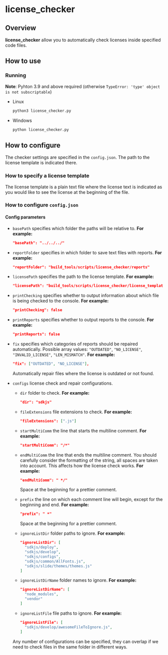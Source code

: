 # license_checker

## Overview

**license_checker** allow you to automatically check
licenses inside specified code files.

## How to use

### Running

**Note**: Pyhton 3.9 and above required
(otherwise `TypeError: 'type' object is not subscriptable`)

* Linux

  ```bash
  python3 license_checker.py
  ```

* Windows

  ```bash
  python license_checker.py
  ```

## How to configure

The checker settings are specified in the `config.json`.
The path to the license template is indicated there.

### How to specify a license template

The license template is a plain text
file where the license text is indicated
as you would like to see the license at
the beginning of the file.

### How to configure `config.json`

#### Сonfig parameters

* `basePath` specifies which folder the
paths will be relative to.
**For example:**

  ```json
  "basePath": "../../../"
  ```

* `reportFolder` specifies in which folder to
save text files with reports.
**For example:**

  ```json
  "reportFolder": "build_tools/scripts/license_checker/reports"
  ```

* `licensePath` specifies the path to the license template.
**For example:**

  ```json
  "licensePath": "build_tools/scripts/license_checker/license_template.txt"
  ```

* `printChecking` specifies whether to output
information about which file is
being checked to the console.
**For example:**

  ```json
  "printChecking": false
  ```

* `printReports` specifies whether to output
reports to the console.
**For example:**

  ```json
  "printReports": false
  ```

* `fix` specifies which categories of reports
should be repaired automatically.
Possible array values:
`"OUTDATED"`,
`"NO_LICENSE"`,
`"INVALID_LICENSE"`,
`"LEN_MISMATCH"`.
**For example:**

  ```json
  "fix": ["OUTDATED", "NO_LICENSE"],
  ```

  Automatically repair files where the license is outdated or not found.

* `configs` license check and repair configurations.

  * `dir` folder to check.
  **For example:**

    ```json
    "dir": "sdkjs"
    ```

  * `fileExtensions` file extensions to check.
  **For example:**

    ```json
    "fileExtensions": [".js"]
    ```
  
  * `startMultiComm` the line that starts the multiline comment.
  **For example:**

    ```json
    "startMultiComm": "/*"
    ```

  * `endMultiComm` the line that ends the multiline comment.
  You should carefully consider the formatting
  of the string, all spaces are taken into account.
  This affects how the license check works.
  **For example:**

    ```json
    "endMultiComm": " */"
    ```

    Space at the beginning for a prettier comment.

  * `prefix` the line on which each comment
  line will begin, except for the
  beginning and end.
  **For example:**

      ```json
      "prefix": " *"
      ```

      Space at the beginning for a prettier comment.
  * `ignoreListDir` folder paths to ignore.
  **For example:**

    ```json
    "ignoreListDir": [
      "sdkjs/deploy",
      "sdkjs/develop",
      "sdkjs/configs",
      "sdkjs/common/AllFonts.js",
      "sdkjs/slide/themes/themes.js"
    ]
    ```

  * `ignoreListDirName` folder names to ignore.
  **For example:**

    ```json
    "ignoreListDirName": [
      "node_modules",
      "vendor"
    ]
    ```

  * `ignoreListFile` file paths to ignore.
  **For example:**

    ```json
    "ignoreListFile": [
      "sdkjs/develop/awesomeFileToIgnore.js",
    ]
    ```

  Any number of configurations can be
  specified, they can overlap
  if we need to check
  files in the same folder in different ways.

